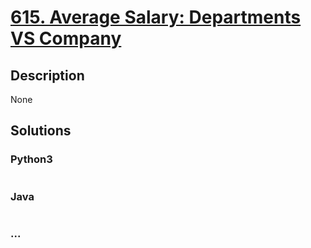 # [615. Average Salary: Departments VS Company](https://leetcode.com/problems/average-salary-departments-vs-company)

## Description
None


## Solutions


### Python3

```python

```

### Java

```java

```

### ...
```

```
